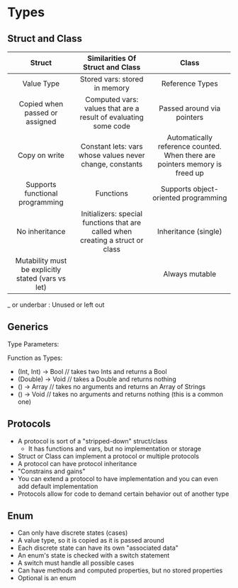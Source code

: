 #  Types

## Struct and Class

|                       Struct                       |               Similarities Of Struct and Class               |                            Class                             |
| :------------------------------------------------: | :----------------------------------------------------------: | :----------------------------------------------------------: |
|                     Value Type                     |                Stored vars: stored in memory                 |                       Reference Types                        |
|           Copied when passed or assigned           | Computed vars: values that are a result of evaluating some code |                  Passed around via pointers                  |
|                   Copy on write                    |   Constant lets: vars whose values never change, constants   | Automatically reference counted. When there are pointers memory is freed up |
|          Supports functional programming           |                          Functions                           |             Supports object-oriented programming             |
|                   No inheritance                   | Initializers: special functions that are called when creating a struct or class |                     Inheritance (single)                     |
| Mutability must be explicitly stated (vars vs let) |                                                              |                        Always mutable                        |

_ or underbar : Unused or left out



## Generics

Type Parameters:

Function as Types:

* (Int, Int) -> Bool // takes two Ints and returns a Bool
* (Double) -> Void // takes a Double and returns nothing 
* () -> Array // takes no arguments and returns an Array of Strings 
* () -> Void // takes no arguments and returns nothing (this is a common one)



## Protocols

* A protocol is sort of a "stripped-down" struct/class
  * It has functions and vars, but no implementation or storage
* Struct or Class can implement a protocol or multiple protocols
* A protocol can have protocol inheritance
* "Constrains and gains"
* You can extend a protocol to have implementation and you can even add default implementation  
* Protocols allow for code to demand certain behavior out of another type



## Enum

* Can only have discrete states (cases)
* A value type, so it is copied as it is passed around
* Each discrete state can have its own "associated data"
* An enum's state is checked with a switch statement
* A switch must handle all possible cases
* Can have methods and computed properties, but no stored properties
* Optional is an enum

